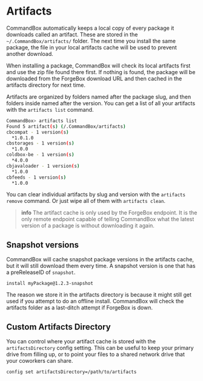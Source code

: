 # Artifacts

CommandBox automatically keeps a local copy of every package it downloads called an artifact. These are stored in the `~/.CommandBox/artifacts/` folder. The next time you install the same package, the file in your local artifacts cache will be used to prevent another download.

When installing a package, CommandBox will check its local artifacts first and use the zip file found there first. If nothing is found, the package will be downloaded from the ForgeBox download URL and then cached in the artifacts directory for next time.

Artifacts are organized by folders named after the package slug, and then folders inside named after the version. You can get a list of all your artifacts with the `artifacts list` command.

```bash
CommandBox> artifacts list
Found 5 artifact(s) (/.CommandBox/artifacts)
cbcompat - 1 version(s)
  *1.0.1.0
cbstorages - 1 version(s)
  *1.0.0
coldbox-be - 1 version(s)
  *4.0.0
cbjavaloader - 1 version(s)
  *1.0.0
cbfeeds - 1 version(s)
  *1.0.0
```

You can clear individual artifacts by slug and version with the `artifacts remove` command. Or just wipe all of them with `artifacts clean`.

> **info** The artifact cache is only used by the ForgeBox endpoint. It is the only remote endpoint capable of telling CommandBox what the latest version of a package is without downloading it again.

## Snapshot versions

CommandBox will cache snapshot package versions in the artifacts cache, but it will still download them every time. A snapshot version is one that has a preReleaseID of `snapshot`.

```text
install myPackage@1.2.3-snapshot
```

The reason we store it in the artifacts directory is because it might still get used if you attempt to do an offline install. CommandBox will check the artifacts folder as a last-ditch attempt if ForgeBox is down.

## Custom Artifacts Directory

You can control where your artifact cache is stored with the `artifactsDirectory` config setting. This can be useful to keep your primary drive from filling up, or to point your files to a shared network drive that your coworkers can share.

```text
config set artifactsDirectory=/path/to/artifacts
```

